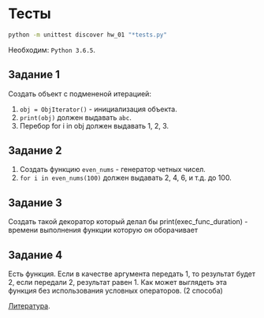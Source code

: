 

# Тесты

```sh
python -m unittest discover hw_01 "*tests.py"
```

Необходим: `Python 3.6.5`.

## Задание 1

Создать объект с подмененой итерацией:

1. `obj = ObjIterator()` - инициализация объекта.
2. `print(obj)` должен выдавать `abc`.
3. Перебор for i in obj должен выдавать 1, 2, 3.

## Задание 2

1. Создать функцию `even_nums` - генератор четных чисел.
2. `for i in even_nums(100)` должен выдавать 2, 4, 6, и т.д. до 100.

## Задание 3

Создать такой декоратор который делал бы print(exec_func_duration)  - времени выполнения функции которую он оборачивает 

## Задание 4

Есть функция. Если в качестве аргумента передать 1, то результат будет 2, если передали 2, результат равен 1. Как может выглядеть эта функция без использования условных операторов. (2 способа)

[Литература](https://anandology.com/python-practice-book/iterators.html#generators).
